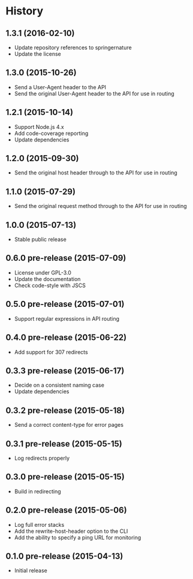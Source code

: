 
# History

## 1.3.1 (2016-02-10)

  * Update repository references to springernature
  * Update the license

## 1.3.0 (2015-10-26)

  * Send a User-Agent header to the API
  * Send the original User-Agent header to the API for use in routing

## 1.2.1 (2015-10-14)

  * Support Node.js 4.x
  * Add code-coverage reporting
  * Update dependencies

## 1.2.0 (2015-09-30)

  * Send the original host header through to the API for use in routing

## 1.1.0 (2015-07-29)

  * Send the original request method through to the API for use in routing

## 1.0.0 (2015-07-13)

  * Stable public release

## 0.6.0 pre-release (2015-07-09)

  * License under GPL-3.0
  * Update the documentation
  * Check code-style with JSCS

## 0.5.0 pre-release (2015-07-01)

  * Support regular expressions in API routing

## 0.4.0 pre-release (2015-06-22)

  * Add support for 307 redirects

## 0.3.3 pre-release (2015-06-17)

  * Decide on a consistent naming case
  * Update dependencies

## 0.3.2 pre-release (2015-05-18)

  * Send a correct content-type for error pages

## 0.3.1 pre-release (2015-05-15)

  * Log redirects properly

## 0.3.0 pre-release (2015-05-15)

  * Build in redirecting

## 0.2.0 pre-release (2015-05-06)

  * Log full error stacks
  * Add the rewrite-host-header option to the CLI
  * Add the ability to specify a ping URL for monitoring

## 0.1.0 pre-release (2015-04-13)

  * Initial release
